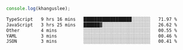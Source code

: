 ```js
console.log(khanguslee);
```

<!--START_SECTION:waka-->

```txt
TypeScript   9 hrs 16 mins   ██████████████████░░░░░░░   71.97 %
JavaScript   3 hrs 25 mins   ██████▓░░░░░░░░░░░░░░░░░░   26.62 %
Other        4 mins          ░░░░░░░░░░░░░░░░░░░░░░░░░   00.55 %
YAML         3 mins          ░░░░░░░░░░░░░░░░░░░░░░░░░   00.46 %
JSON         3 mins          ░░░░░░░░░░░░░░░░░░░░░░░░░   00.41 %
```

<!--END_SECTION:waka-->

<!--
**khanguslee/khanguslee** is a ✨ _special_ ✨ repository because its `README.md` (this file) appears on your GitHub profile.

Here are some ideas to get you started:

- 🔭 I’m currently working on ...
- 🌱 I’m currently learning ...
- 👯 I’m looking to collaborate on ...
- 🤔 I’m looking for help with ...
- 💬 Ask me about ...
- 📫 How to reach me: ...
- 😄 Pronouns: ...
- ⚡ Fun fact: ...
-->
